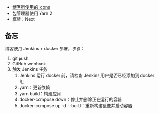 - [博客所使用的 Icons](https://icons8.com/icon/pack/free-icons/cute-clipart)
- 包管理器使用 Yarn 2
- 框架：Next

## 备忘

博客使用 Jenkins + docker 部署，步骤：

1. git push
2. GitHub webhook
3. 触发 Jenkins 任务
   1. Jenkins 运行 docker 前，请检查 Jenkins 用户是否已经添加到 docker 组
   2. yarn：更新依赖
   3. yarn build：构建应用
   4. docker-compose down：停止并删除正在运行的容器
   5. docker-compose up -d --build：重新构建镜像并启动容器
